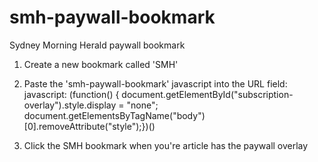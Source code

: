 smh-paywall-bookmark
====================

Sydney Morning Herald paywall bookmark

1. Create a new bookmark called 'SMH'
2. Paste the 'smh-paywall-bookmark' javascript into the URL field: javascript: (function() { document.getElementById("subscription-overlay").style.display = "none"; document.getElementsByTagName("body")[0].removeAttribute("style");})()

3. Click the SMH bookmark when you're article has the paywall overlay
